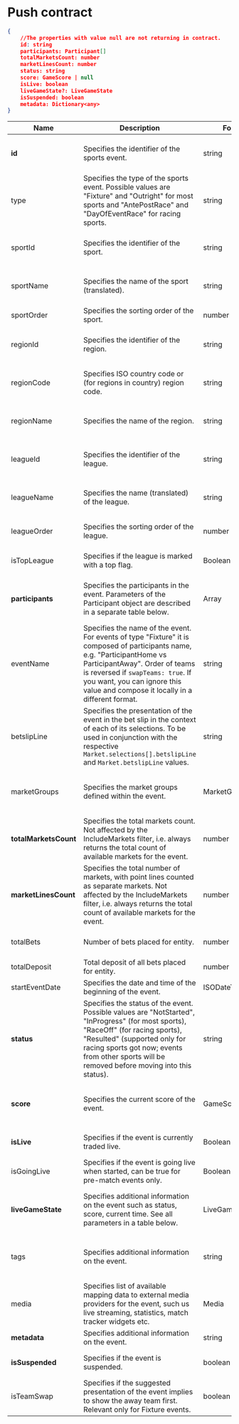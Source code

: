# Push contract

```json
{
    //The properties with value null are not returning in contract.
    id: string
    participants: Participant[]
    totalMarketsCount: number
    marketLinesCount: number
    status: string
    score: GameScore | null
    isLive: boolean
    liveGameState?: LiveGameState
    isSuspended: boolean
    metadata: Dictionary<any>
}
```

| Name | Description | Format | Returnable | Queryable | Example |
| --- | --- | --- | --- | --- | --- |
| **id** | Specifies the identifier of the sports event. | string | Yes | query (using eq, ne, or, and, in) | $filter=Id eq '11754652' |
| type | Specifies the type of the sports event. Possible values are "Fixture" and "Outright" for most sports and "AntePostRace" and "DayOfEventRace" for racing sports. | string | No | query (using eq, ne, or, and, in) | $filter=type eq (ne) 'Fixture' |
| sportId | Specifies the identifier of the sport. | string | No | query (using eq, ne, or, and, in) | $filter=sportId eq (ne) '12' |
| sportName | Specifies the name of the sport (translated). | string | No | query (using eq, ne, or, and, in) | $filter=sportName eq 'Soccer' |
| sportOrder | Specifies the sorting order of the sport. | number | No | $orderby (only *asc*) | $orderby=sportOrder asc |
| regionId | Specifies the identifier of the region. | string | No | query (using eq, ne, or, and, in) | $filter=regionId eq '260' |
| regionCode | Specifies ISO country code or (for regions in country) region code. | string | No | query (using eq, ne, or, and, in) | $filter=regionCode eq 'EN' |
| regionName | Specifies the name of the region. | string | No | query (using eq, ne, or, and, in) | $filter=regionName eq 'England' |
| leagueId | Specifies the identifier of the league. | string | No | query (using eq, ne, or, and, in) | $filter=leagueId eq '36690' |
| leagueName | Specifies the name (translated) of the league. | string | No | query (using eq, ne, or, and, in) | $filter=leagueName eq 'English Football League Cup' |
| leagueOrder | Specifies the sorting order of the league. | number | No | (using eq, ne, or, and, in) | $filter=leagueOrder eq 580150 |
| isTopLeague | Specifies if the league is marked with a top flag. | Boolean | No | query (using eq, ne) | $filter=isTopLeague eq false |
| **participants** | Specifies the participants in the event. Parameters of the Participant object are described in a separate table below. | Array | Yes | query (using lambda, eq, ne, or, and, in) | $filter=participants/any(p: p/id eq '357') |
| eventName | Specifies the name of the event. For events of type "Fixture" it is composed of participants name, e.g. "ParticipantHome vs ParticipantAway". Order of teams is reversed if `swapTeams: true`. If you want, you can ignore this value and compose it locally in a different format. | string | No | query (using eq, ne, or, and, in) | $filter=eventName eq 'Chelsea vs Bournemouth' |
| betslipLine | Specifies the presentation of the event in the bet slip in the context of each of its selections. To be used in conjunction with the respective `Market.selections[].betslipLine` and `Market.betslipLine` values.| string | No | query (using eq, ne, or, and, in) | $filter=betslipLine eq 'Clonmel: 12:15' |
| marketGroups | Specifies the market groups defined within the event. | MarketGroup | No | query (using lambda, eq, ne, or, and, in) | Сan't query this together with marketTypes.| $filter=marketGroups/any(p: p/name eq 'Corners') |
| **totalMarketsCount** | Specifies the total markets count. Not affected by the IncludeMarkets filter, i.e. always returns the total count of available markets for the event. | number | Yes | $orderby (only desc) | $orderby=totalMarketsCount desc |
| **marketLinesCount** | Specifies the total number of markets, with point lines counted as separate markets. Not affected by the IncludeMarkets filter, i.e. always returns the total count of available markets for the event. | number | Yes | query (using lambda, eq, ne, or, and, in) | $filter=marketLinesCount eq 0 |
| totalBets | Number of bets placed for entity. | number | No | $orderby (only desc) | $orderby=totalBets desc |
| totalDeposit | Total deposit of all bets placed for entity. | number | No | $orderby (only asc) | $orderby=startEventDate asc |
| startEventDate | Specifies the date and time of the beginning of the event. | ISODateTimeString | No | $orderby (only asc) | $orderby=startEventDate asc |
| **status** | Specifies the status of the event. Possible values are "NotStarted", "InProgress" (for most sports), "RaceOff" (for racing sports), "Resulted" (supported only for racing sports got now; events from other sports will be removed before moving into this status). | string | Yes | query (using eq, ne, or, and, in) | $filter=status eq 'NotStarted' |
| **score** |	Specifies the current score of the event. | GameScore |	Yes | query (using lambda, eq, ne, or, and, in) | $filter=score/awayScore eq '0' |
| **isLive** | Specifies if the event is currently traded live. | Boolean | Yes | query (using eq, ne) | $filter=isLive eq false |
|isGoingLive| Specifies if the event is going live when started, can be true for pre-match events only. | Boolean | No | query (using eq, ne) | $filter=isGoingLive eq false |
| **liveGameState** |	Specifies additional information on the event such as status, score, current time. See all parameters in a table below. | LiveGameState | Yes | query (using lambda, eq, ne, or, and, in) | $filter=liveGameState/gamePart eq 'SecondHalf' |
| tags | Specifies additional information on the event. | string | No |	query (using lambda, eq, ne, or, and, in) | $filter=tags/any(s: s eq 'LiveStream') |
| media |	Specifies list of available mapping data to external media providers for the event, such us live streaming, statistics, match tracker widgets etc. | Media | No | query (using lambda, eq, ne, or, and, in) | $filter=media/any(p: p/mediaType eq 'LiveStreaming') |
| **metadata** | Specifies additional information on the event. | string | Yes | No | -- |
| **isSuspended** | Specifies if the event is suspended. | boolean | Yes | query (using eq, ne) | $filter=isSuspended eq false |
| isTeamSwap | Specifies if the suggested presentation of the event implies to show the away team first. Relevant only for Fixture events. | boolean | No | query (using eq, ne) | $filter=isTeamSwap eq false |
